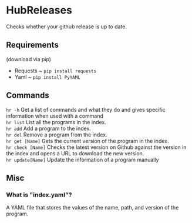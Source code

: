 # HubReleases
Checks whether your github release is up to date.

## Requirements
(download via pip)<br/>
- Requests ~ ``pip install requests``
- Yaml ~ ``pip install PyYAML``

## Commands
```hr -h``` Get a list of commands and what they do and gives specific information when used with a command<br/>
```hr list``` List all the programs in the index.<br/>
```hr add``` Add a program to the index.<br/>
```hr del``` Remove a program from the index.<br/>
```hr get [Name]``` Gets the current version of the program in the index.<br/>
```hr check [Name]``` Checks the latest version on Github against the version in the index and opens a URL to download the new version.<br/>
```hr update[Name]``` Update the information of a program manually<br/>

## Misc
### What is "index.yaml"?
A YAML file that stores the values of the name, path, and version of the program.
